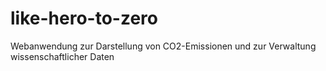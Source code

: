# like-hero-to-zero
Webanwendung zur Darstellung von CO2-Emissionen und zur Verwaltung wissenschaftlicher Daten
